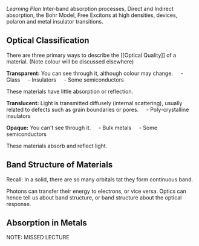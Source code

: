 *Learning Plan*
Inter-band absorption processes, Direct and Indirect absorption, the Bohr Model, Free Excitons at high densities, devices, polaron and metal insulator transitions.

## Optical Classification
There are three primary ways to describe the [[Optical Quality]] of a material. (Note colour will be discussed elsewhere)

**Transparent:** You can see through it, although colour may change.
$\quad$- Glass
$\quad$- Insulators
$\quad$- Some semiconductors

These materials have little absorption or reflection.

**Translucent:** Light is transmitted diffusely (internal scattering), usually related to defects such as grain boundaries or pores.
$\quad$- Poly-crystalline insulators

**Opaque:** You can't see through it.
$\quad$- Bulk metals
$\quad$- Some semiconductors

These materials absorb and reflect light.

## Band Structure of Materials
Recall: In a solid, there are so many orbitals tat they form continuous band.

Photons can transfer their energy to electrons, or vice versa. Optics can hence tell us about band structure, or band structure about the optical response.

## Absorption in Metals

NOTE: MISSED LECTURE
